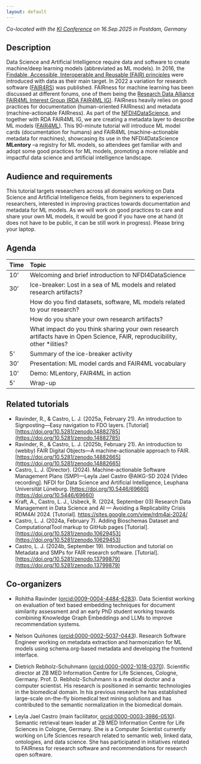 ```yaml
---
layout: default
---
```


*Co-located with the [KI Conference](https://ki2025.gi.de/) on 16.Sep.2025 in Postdam, Germany*

## Description

Data Science and Artificial Intelligence require data and software to create machine/deep learning models (abbreviated as ML models). 
In 2016, the [Findable, Accessible, Interoperable and Reusable (FAIR) principles](https://doi.org/10.1038/sdata.2016.18) were introduced with data as their main target. 
In 2022 a variation for research software ([FAIR4RS](https://doi.org/10.1038/s41597-022-01710-x)) was published. 
FAIRness for machine learning has been discussed at different forums, one of them being the [Research Data Alliance FAIR4ML Interest Group (RDA FAIR4ML IG)](https://www.rd-alliance.org/groups/fair-machine-learning-fair4ml-ig). 
FAIRness heavily relies on good practices for documentation (human-oriented FAIRness) and metadata (machine-actionable FAIRness). 
As part of the [NFDI4DataScience](https://www.nfdi4datascience.de/), and together with RDA FAIR4ML IG, we are creating a metadata layer to describe ML models ([FAIR4ML](https://w3id.org/fair4ml)). 
This 90-minute tutorial will introduce ML model cards (documentation for humans) and FAIR4ML (machine-actionable metadata for machines), 
showcasing its use in the NFDI4DataScience **MLentory** –a registry for ML models, so attendees get familiar with and adopt some good practices for ML models, promoting a more reliable and impactful data science and artificial intelligence landscape.

## Audience and requirements

This tutorial targets researchers across all domains working on Data Science and Artificial Intelligence fields, from beginners to experienced researchers, interested in improving practices towards documentation and metadata for ML models. 
As we will work on good practices to care and share your own ML models, it would be good if you have one at hand (it does not have to be public, it can be still work in progress). Please bring your laptop.

## Agenda

| Time | Topic |
|:-------------|:------------------|
| 10’  | Welcoming and brief introduction to NFDI4DataScience |
| 30’  | Ice-breaker: Lost in a sea of ML models and related research artifacts? |
|      |   How do you find datasets, software, ML models related to your research? |
|      |   How do you share your own research artifacts? |
|      |   What impact do you think sharing your own research artifacts have in Open Science, FAIR, reproducibility, other \*ilities? |
| 5’   | Summary of the ice-breaker activity |
| 30’  | Presentation: ML model cards and FAIR4ML vocabulary |
| 10’  | Demo: MLentory, FAIR4ML in action |
| 5’   | Wrap-up |

## Related tutorials

* Ravinder, R., & Castro, L. J. (2025a, February 21). An introduction to Signposting—Easy navigation to FDO layers. [Tutorial] [https://doi.org/10.5281/zenodo.14882785](https://doi.org/10.5281/zenodo.14882785) 
* Ravinder, R., & Castro, L. J. (2025b, February 21). An introduction to (webby) FAIR Digital Objects—A machine-actionable approach to FAIR. [https://doi.org/10.5281/zenodo.14882665](https://doi.org/10.5281/zenodo.14882665) 
* Castro, L. J. (Director). (2024). Machine-actionable Software Management Plans (SMP)—Leyla Jael Castro @AIKG-SD 2024 [Video recording]. NFDI for Data Science and Artificial Intelligence, Leuphana Universität Lüneburg. [https://doi.org/10.5446/69660](https://doi.org/10.5446/69660) 
* Kraft, A., Castro, L. J., Usbeck, R. (2024, September 03) Research Data Management in Data Science and AI — Avoiding a Replicability Crisis RDM4AI 2024. [Tutorial]. https://sites.google.com/view/rdm4ai-2024/ 
* Castro, L. J. (2024a, February 7). Adding Bioschemas Dataset and ComputationalTool markup to GitHub pages [Tutorial]. [https://doi.org/10.5281/zenodo.10629453](https://doi.org/10.5281/zenodo.10629453) 
* Castro, L. J. (2024b, September 19). Introduction and tutorial on Metadata and SMPs for FAIR research software. [Tutorial]. [https://doi.org/10.5281/zenodo.13799879](https://doi.org/10.5281/zenodo.13799879)

## Co-organizers

* Rohitha Ravinder ([orcid:0009-0004-4484-6283](https://orcid.org/0009-0004-4484-6283)). 
Data Scientist working on evaluation of text based embedding techniques for document similarity assessment and an early PhD student working towards combining Knowledge Graph Embeddings and LLMs to improve recommendation systems. 

* Nelson Quiñones ([orcid:0000-0002-5037-0443](https://orcid.org/0000-0002-5037-0443)). 
Research Software Engineer working on metadata extraction and harmonization for ML models using schema.org-based metadata and developing the frontend interface. 

* Dietrich Rebholz-Schuhmann ([orcid:0000-0002-1018-0370](https://orcid.org/0000-0002-1018-0370)). 
Scientific director at ZB MED Information Centre for Life Sciences, Cologne, Germany. Prof. D. Rebholz-Schuhmann is a medical doctor and a computer scientist.
His research is positioned in semantic technologies in the biomedical domain. In his previous research he has established large-scale on-the-fly biomedical text mining solutions and has contributed to the semantic normalization in the biomedical domain.

* Leyla Jael Castro (main facilitator, [orcid:0000-0003-3986-0510](https://orcid.org/0000-0003-3986-0510)).
Semantic retrieval team leader at ZB MED Information Centre for Life Sciences in Cologne, Germany.
She is a Computer Scientist currently working on Life Sciences research related to semantic web, linked data, ontologies, and data science.
She has participated in initiatives related to FAIRness for research software and recommendations for research open software.


